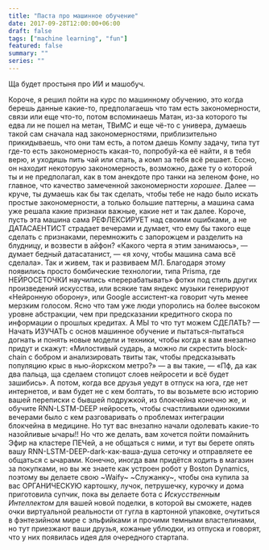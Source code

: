 ```yaml
---
title: "Паста про машинное обучение"
date: 2017-09-28T12:00:00+06:00
draft: false
tags: ["machine learning", "fun"]
featured: false
summary: ""
series: ""
---
```


Ща будет простыня про ИИ и машобуч.

Короче, я решил пойти на курс по машинному обучению, это когда берешь данные какие-то, предполагаешь что там есть закономерности, связи или еще что-то, потом вспоминаешь Матан, из-за которого ты едва ли не пошел на метан, ТВиМС и еще чё-то с универа, думаешь такой сам сначала над закономерностями, приблизительно прикидываешь, что они там есть, а потом даешь Компу задачу, типа тут где-то есть закономерность какая-то, попробуй-ка её найти, я в тебя верю, и уходишь пить чай или спать, а комп за тебя всё решает. Ессно, он находит некоторую закономерность, возможно, даже ту о которой ты и не предполагал, как в том анекдоте про танки на зеленом фоне, но главное, что качество замеченной закономерности _хорошее_. Далее — круче, ты думаешь как бы так сделать, чтобы тебе не надо было искать простые закономерности, а только большие паттерны, а машина сама уже решала какие признаки важные, какие нет и так далее. Короче, пусть эта машина сама РЕФЛЕКСИРУЕТ над своими ошибками, а не ДАТАСАЕНТИСТ страдает вечерами и думает, что ему бы такого еще сделать с признаками, перемножить с запорожцем и разделить на блудницу, и возвести в айфон? «Какого черта я этим занимаюсь», — думает бедный датасатанист, — «я хочу, чтобы машина сама всё сделала». Так и живем, так и развиваем МЛ. Благодаря этому появились просто бомбические технологии, типа Prisma, где НЕЙРОСЕТОЧКИ научились «перерабатывать» фотки под стиль других произведений искусства, или всякие там яндекс музыки генерируют «Нейронную оборону», или Google ассистент-ка говорит чуть менее мерзким голосом. Ясно что там уже люди упоролись на более высоком уровне абстракции, чем при предсказании кредитного скора по информации о прошлых кредитах. А МЫ то что тут можем СДЕЛАТЬ? — Начать ИЗУЧАТЬ с основ машинное обучение и пытаться-пытаться догнать и понять новые модели и техники, чтобы когда к вам внезапно придут и скажут: «Милостивый сударь, а можно ли скрестить block-chain с бобром и анализировать твиты так, чтобы предсказывать популяцию крыс в нью-йоркском метро?» — а вы такие, — «Пф, да как два пальца, ща сделаем стопицот слоев нейросети и всё будет зашибись». А потом, когда все друзья уедут в отпуск на юга, где нет интернетов, и вам будет не с кем болтать, то вы возьмете всю историю вашей переписки с бывшей подружкой, из блокчейна конечно же, и обучите RNN-LSTM-DEEP нейросеть, чтобы счастливыми одинокими вечерами было с кем разговаривать о проблемах интеграции блокчейна в медицине. Но тут вас внезапно начали одолевать какие-то назойливые ычары!! Но что же делать, вам хочется пойти помайнить Эфир на кластере ПЕЧей, а не общаться с ними, и тут вы берете опять вашу RNN-LSTM-DEEP-dark-как-ваша-душа сеточку и отправляете ее общаться с ычарами. Конечно, иногда вам придётся ходить в магазин за покупками, но вы же знаете как устроен робот у Boston Dynamics, поэтому вы делаете свою ~Waify~ ~Служанку~, чтобы она купила за вас ОРГАНИЧЕСКУЮ картошку, лучок, петрушечку, курочку и дома приготовила супчик, пока вы делаете бота с _Искусственным Интеллектом_ для вашей новой поделки, в которой вы сможете, надев очки виртуальной реальности от гугла в картонной упаковке, очутиться в фэнтезийном мире с эльфийками и прочими темными властелинами, но тут приезжают ваши друзья, кожаные ублюдки, из отпуска и говорят, что у них появилась идея для очередного стартапа.
